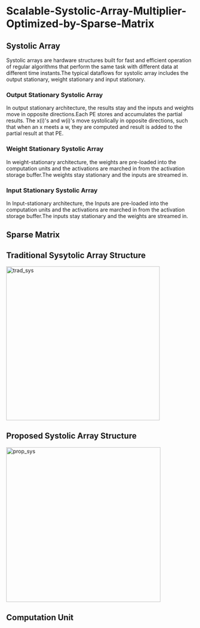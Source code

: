 # Scalable-Systolic-Array-Multiplier-Optimized-by-Sparse-Matrix

## Systolic Array
Systolic arrays are hardware structures built for fast and efficient operation of regular algorithms that perform the same task with different data at different time instants.The typical dataflows for systolic array includes the output stationary, weight stationary and input stationary.

### Output Stationary Systolic Array
In output stationary architecture, the results stay and the inputs and weights move in opposite directions.Each PE stores and accumulates the partial results. The x(i)'s and w(i)'s move systolically in opposite directions, such that when an x meets a w, they are computed and result is added to the partial result at that PE.
### Weight Stationary Systolic Array
In weight-stationary architecture, the weights are pre-loaded into the computation units and the activations are marched in from the activation storage buffer.The weights stay stationary and the inputs are streamed in.
### Input Stationary Systolic Array
In Input-stationary architecture, the Inputs are pre-loaded into the computation units and the activations are marched in from the activation storage buffer.The inputs stay stationary and the weights are streamed in. 
## Sparse Matrix

## Traditional Sysytolic Array Structure

<img width="411" alt="trad_sys" src="https://user-images.githubusercontent.com/62790565/231377915-721fb2e0-b571-447d-96cb-5566a283bdb0.png">

## Proposed Systolic Array Structure

<img width="413" alt="prop_sys" src="https://user-images.githubusercontent.com/62790565/231378627-911d48df-6139-4c0d-b587-f5bce096ba1f.png">

## Computation Unit
